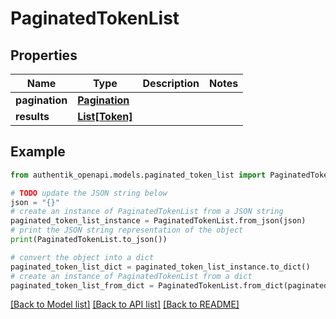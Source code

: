 # PaginatedTokenList


## Properties

Name | Type | Description | Notes
------------ | ------------- | ------------- | -------------
**pagination** | [**Pagination**](Pagination.md) |  | 
**results** | [**List[Token]**](Token.md) |  | 

## Example

```python
from authentik_openapi.models.paginated_token_list import PaginatedTokenList

# TODO update the JSON string below
json = "{}"
# create an instance of PaginatedTokenList from a JSON string
paginated_token_list_instance = PaginatedTokenList.from_json(json)
# print the JSON string representation of the object
print(PaginatedTokenList.to_json())

# convert the object into a dict
paginated_token_list_dict = paginated_token_list_instance.to_dict()
# create an instance of PaginatedTokenList from a dict
paginated_token_list_from_dict = PaginatedTokenList.from_dict(paginated_token_list_dict)
```
[[Back to Model list]](../README.md#documentation-for-models) [[Back to API list]](../README.md#documentation-for-api-endpoints) [[Back to README]](../README.md)


